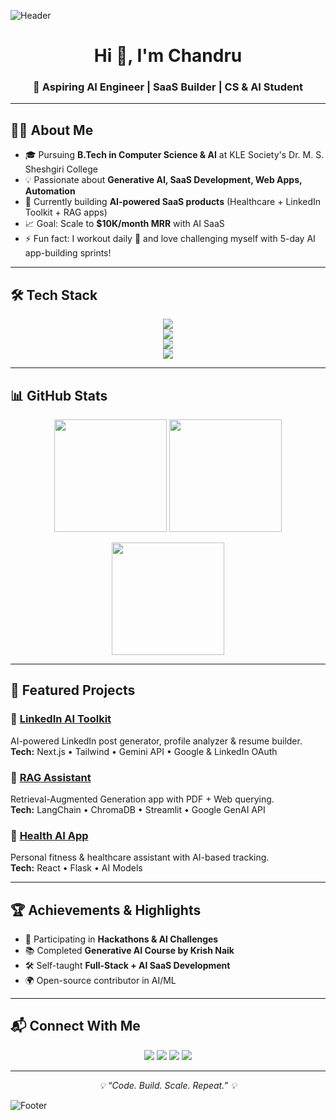 <!-- Profile Banner -->
![Header](https://raw.githubusercontent.com/username/repo/main/assets/header.png)

<h1 align="center">Hi 👋, I'm Chandru</h1>
<h3 align="center">🚀 Aspiring AI Engineer | SaaS Builder | CS & AI Student</h3>

---

## 👨‍💻 About Me
- 🎓 Pursuing **B.Tech in Computer Science & AI** at KLE Society's Dr. M. S. Sheshgiri College  
- 💡 Passionate about **Generative AI, SaaS Development, Web Apps, Automation**  
- 🚀 Currently building **AI-powered SaaS products** (Healthcare + LinkedIn Toolkit + RAG apps)  
- 📈 Goal: Scale to **$10K/month MRR** with AI SaaS  
- ⚡ Fun fact: I workout daily 💪 and love challenging myself with 5-day AI app-building sprints!  

---

## 🛠️ Tech Stack
<p align="center">
  <!-- Languages -->
  <img src="https://skillicons.dev/icons?i=python,cpp,js,html,css,tailwind,bootstrap" />
  <br/>
  <!-- Frameworks & Tools -->
  <img src="https://skillicons.dev/icons?i=react,nodejs,express,flask,fastapi,streamlit,nextjs" />
  <br/>
  <!-- Databases & Cloud -->
  <img src="https://skillicons.dev/icons?i=mysql,postgres,mongodb,firebase,supabase,vercel,netlify,aws" />
  <br/>
  <!-- AI / ML -->
  <img src="https://skillicons.dev/icons?i=pytorch,tensorflow" />  
</p>

---

## 📊 GitHub Stats
<p align="center">
  <img src="https://github-readme-stats.vercel.app/api?username=your-username&theme=tokyonight&show_icons=true&hide_border=true" height="180px"/>
  <img src="https://github-readme-stats.vercel.app/api/top-langs/?username=your-username&layout=compact&theme=tokyonight&hide_border=true" height="180px"/>
</p>

<p align="center">
  <img src="https://github-readme-streak-stats.herokuapp.com/?user=your-username&theme=tokyonight&hide_border=true" height="180px"/>
</p>

---

## 🚀 Featured Projects
### 🔹 [LinkedIn AI Toolkit](https://github.com/your-username/linkedin-ai-toolkit)
AI-powered LinkedIn post generator, profile analyzer & resume builder.  
**Tech:** Next.js • Tailwind • Gemini API • Google & LinkedIn OAuth  

### 🔹 [RAG Assistant](https://github.com/your-username/rag-app)
Retrieval-Augmented Generation app with PDF + Web querying.  
**Tech:** LangChain • ChromaDB • Streamlit • Google GenAI API  

### 🔹 [Health AI App](https://github.com/your-username/health-ai)
Personal fitness & healthcare assistant with AI-based tracking.  
**Tech:** React • Flask • AI Models  

---

## 🏆 Achievements & Highlights
- 🎯 Participating in **Hackathons & AI Challenges**  
- 📚 Completed **Generative AI Course by Krish Naik**  
- 🛠️ Self-taught **Full-Stack + AI SaaS Development**  
- 🌍 Open-source contributor in AI/ML  

---

## 📬 Connect With Me
<p align="center">
  <a href="https://linkedin.com/in/your-linkedin"><img src="https://img.shields.io/badge/-LinkedIn-blue?style=for-the-badge&logo=linkedin" /></a>
  <a href="mailto:your-email@gmail.com"><img src="https://img.shields.io/badge/-Gmail-red?style=for-the-badge&logo=gmail" /></a>
  <a href="https://twitter.com/your-twitter"><img src="https://img.shields.io/badge/-Twitter-black?style=for-the-badge&logo=twitter" /></a>
  <a href="https://portfolio.com"><img src="https://img.shields.io/badge/-Portfolio-000?style=for-the-badge&logo=react" /></a>
</p>

---

<p align="center">
  <i>💡 “Code. Build. Scale. Repeat.” 💡</i>
</p>

![Footer](https://raw.githubusercontent.com/username/repo/main/assets/footer.png)
